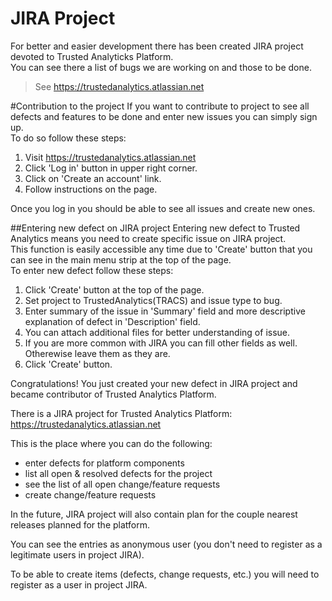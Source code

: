 # JIRA Project
For better and easier development there has been created JIRA project devoted to Trusted Analyticks Platform.  
You can see there a list of bugs we are working on and those to be done.  
> See https://trustedanalytics.atlassian.net

#Contribution to the project
If you want to contribute to project to see all defects and features to be done and enter new issues you can simply sign up.  
To do so follow these steps:  

1. Visit https://trustedanalytics.atlassian.net
1. Click 'Log in' button in upper right corner.
1. Click on 'Create an account' link.
1. Follow instructions on the page.  
 
Once you log in you should be able to see all issues and create new ones.

##Entering new defect on JIRA project
Entering new defect to Trusted Analytics means you need to create specific issue on JIRA project.  
This function is easily accessible any time due to 'Create' button that you can see in the main menu strip at the top of the page.   
To enter new defect follow these steps:

1. Click 'Create' button at the top of the page.
1. Set project to TrustedAnalytics(TRACS) and issue type to bug.
1. Enter summary of the issue in 'Summary' field and more descriptive explanation of defect in 'Description' field.
1. You can attach additional files for better understanding of issue.
1. If you are more common with JIRA you can fill other fields as well. Otherewise leave them as they are.
1. Click 'Create' button.

Congratulations! You just created your new defect in JIRA project and became contributor of Trusted Analytics Platform.


There is a JIRA project for Trusted Analytics Platform: https://trustedanalytics.atlassian.net

This is the place where you can do the following:
* enter defects for platform components
* list all open & resolved defects for the project
* see the list of all open change/feature requests
* create change/feature requests

In the future, JIRA project will also contain plan for the couple nearest releases planned for the platform.

You can see the entries as anonymous user (you don't need to register as a legitimate users in project JIRA).

To be able to create items (defects, change requests, etc.) you will need to register as a user in project JIRA.

